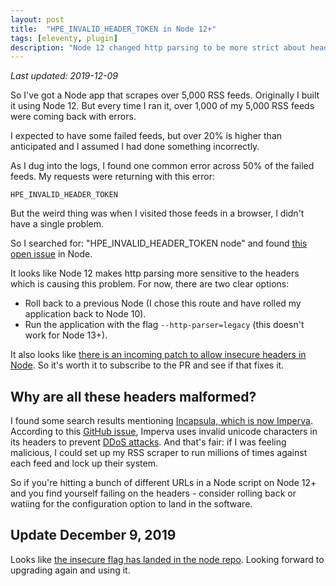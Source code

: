 ```yaml
---
layout: post
title:  "HPE_INVALID_HEADER_TOKEN in Node 12+"
tags: [eleventy, plugin]
description: "Node 12 changed http parsing to be more strict about header values, and it broke my application."
---
```


*Last updated: 2019-12-09*

So I've got a Node app that scrapes over 5,000 RSS feeds. Originally I built it using Node 12. But every time I ran it, over 1,000 of my 5,000 RSS feeds were coming back with errors. 

I expected to have some failed feeds, but over 20% is higher than anticipated and I assumed I had done something incorrectly. 

As I dug into the logs, I found one common error across 50% of the failed feeds. My requests were returning with this error: 

```
HPE_INVALID_HEADER_TOKEN
```

But the weird thing was when I visited those feeds in a browser, I didn't have a single problem. 

So I searched for: "HPE_INVALID_HEADER_TOKEN node" and found [this open issue](https://github.com/nodejs/node/issues/27711) in Node. 

It looks like Node 12 makes http parsing more sensitive to the headers which is causing this problem. For now, there are two clear options: 

* Roll back to a previous Node (I chose this route and have rolled my application back to Node 10). 
* Run the application with the flag `--http-parser=legacy` (this doesn't work for Node 13+). 

It also looks like [there is an incoming patch to allow insecure headers in Node](https://github.com/nodejs/node/pull/30567). So it's worth it to subscribe to the PR and see if that fixes it. 

## Why are all these headers malformed?

I found some search results mentioning [Incapsula, which is now Imperva](https://www.imperva.com/). According to this [GitHub issue](https://github.com/kazuho/p5-http-parser-xs/issues/10), Imperva uses invalid unicode characters in its headers to prevent [DDoS attacks](https://www.cloudflare.com/learning/ddos/what-is-a-ddos-attack/). And that's fair: if I was feeling malicious, I could set up my RSS scraper to run millions of times against each feed and lock up their system. 

So if you're hitting a bunch of different URLs in a Node script on Node 12+ and you find yourself failing on the headers - consider rolling back or watiing for the configuration option to land in the software. 

## Update December 9, 2019 

Looks like [the insecure flag has landed in the node repo](https://github.com/nodejs/node/pull/30567). Looking forward to upgrading again and using it. 